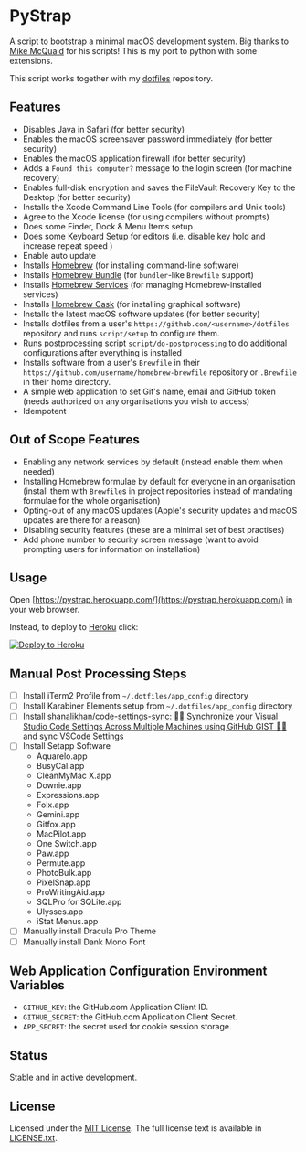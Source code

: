# PyStrap

A script to bootstrap a minimal macOS development system. Big thanks to [Mike McQuaid](https://mikemcquaid.com) for his scripts! This is my port to python with some extensions.

This script works together with my [dotfiles](https://github.com/saschakiefer/dotfiles) repository.

## Features

- Disables Java in Safari (for better security)
- Enables the macOS screensaver password immediately (for better security)
- Enables the macOS application firewall (for better security)
- Adds a `Found this computer?` message to the login screen (for machine recovery)
- Enables full-disk encryption and saves the FileVault Recovery Key to the Desktop (for better security)
- Installs the Xcode Command Line Tools (for compilers and Unix tools)
- Agree to the Xcode license (for using compilers without prompts)
- Does some Finder, Dock & Menu Items setup
- Does some Keyboard Setup for editors (i.e. disable key hold and increase repeat speed )
- Enable auto update
- Installs [Homebrew](http://brew.sh) (for installing command-line software)
- Installs [Homebrew Bundle](https://github.com/Homebrew/homebrew-bundle) (for `bundler`-like `Brewfile` support)
- Installs [Homebrew Services](https://github.com/Homebrew/homebrew-services) (for managing Homebrew-installed services)
- Installs [Homebrew Cask](https://github.com/caskroom/homebrew-cask) (for installing graphical software)
- Installs the latest macOS software updates (for better security)
- Installs dotfiles from a user's `https://github.com/<username>/dotfiles` repository and runs `script/setup` to configure them.
- Runs postprocessing script `script/do-postprocessing` to do additional configurations after everything is installed
- Installs software from a user's `Brewfile` in their `https://github.com/username/homebrew-brewfile` repository or `.Brewfile` in their home directory.
- A simple web application to set Git's name, email and GitHub token (needs authorized on any organisations you wish to access)
- Idempotent

## Out of Scope Features

- Enabling any network services by default (instead enable them when needed)
- Installing Homebrew formulae by default for everyone in an organisation (install them with `Brewfile`s in project repositories instead of mandating formulae for the whole organisation)
- Opting-out of any macOS updates (Apple's security updates and macOS updates are there for a reason)
- Disabling security features (these are a minimal set of best practises)
- Add phone number to security screen message (want to avoid prompting users for information on installation)

## Usage

Open [https://pystrap.herokuapp.com/](https://pystrap.herokuapp.com/) in your web browser.

Instead, to deploy to [Heroku](https://www.heroku.com) click:

[![Deploy to Heroku](https://www.herokucdn.com/deploy/button.svg)](https://heroku.com/deploy)

## Manual Post Processing Steps

- [ ] Install iTerm2 Profile from `~/.dotfiles/app_config` directory
- [ ] Install Karabiner Elements setup from `~/.dotfiles/app_config` directory
- [ ] Install [shanalikhan/code-settings-sync: 🌴💪 Synchronize your Visual Studio Code Settings Across Multiple Machines using GitHub GIST 💪🌴](https://github.com/shanalikhan/code-settings-sync) and sync VSCode Settings
- [ ] Install Setapp Software
  - Aquarelo.app
  - BusyCal.app
  - CleanMyMac X.app
  - Downie.app
  - Expressions.app
  - Folx.app
  - Gemini.app
  - Gitfox.app
  - MacPilot.app
  - One Switch.app
  - Paw.app
  - Permute.app
  - PhotoBulk.app
  - PixelSnap.app
  - ProWritingAid.app
  - SQLPro for SQLite.app
  - Ulysses.app
  - iStat Menus.app
- [ ] Manually install Dracula Pro Theme
- [ ] Manually install Dank Mono Font

## Web Application Configuration Environment Variables

- `GITHUB_KEY`: the GitHub.com Application Client ID.
- `GITHUB_SECRET`: the GitHub.com Application Client Secret.
- `APP_SECRET`: the secret used for cookie session storage.

## Status

Stable and in active development.

## License

Licensed under the [MIT License](http://en.wikipedia.org/wiki/MIT_License).
The full license text is available in [LICENSE.txt](https://github.com/saschakiefer/PyStrap/blob/master/LICENSE).
